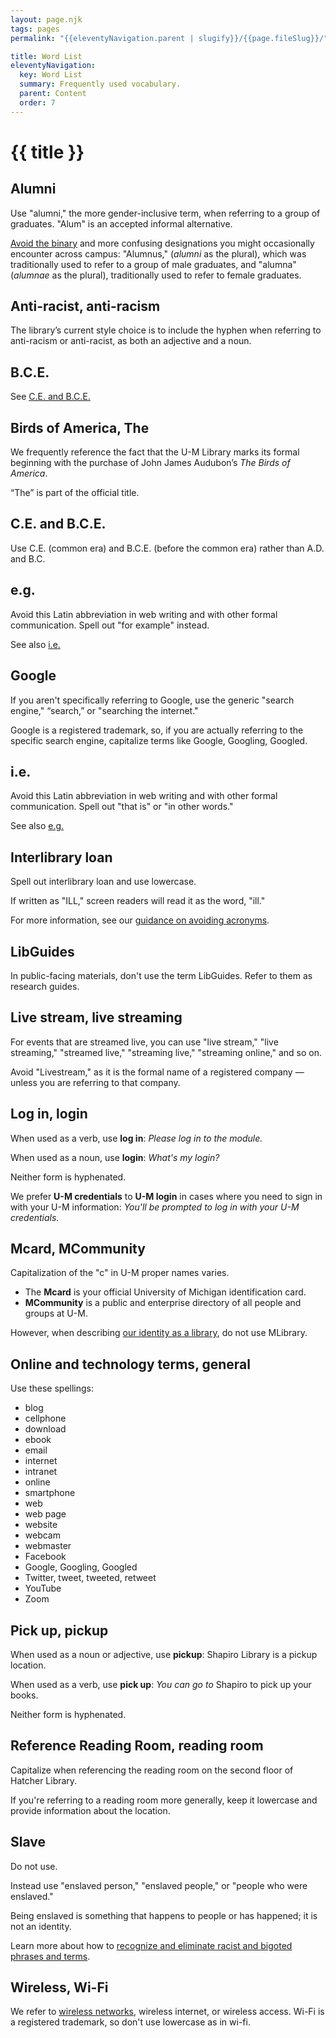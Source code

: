 ```yaml
---
layout: page.njk
tags: pages
permalink: "{{eleventyNavigation.parent | slugify}}/{{page.fileSlug}}/"

title: Word List
eleventyNavigation:
  key: Word List
  summary: Frequently used vocabulary.
  parent: Content
  order: 7
---
```


# {{ title }}

## Alumni

Use "alumni," the more gender-inclusive term, when referring to a group of graduates. "Alum" is an accepted informal alternative.

[Avoid the binary](/content/writing-about-people/#non-binary-language) and more confusing designations you might occasionally encounter across campus: "Alumnus," (*alumni* as the plural), which was traditionally used to refer to a group of male graduates, and "alumna" (*alumnae* as the plural), traditionally used to refer to female graduates.

## Anti-racist, anti-racism

The library’s current style choice is to include the hyphen when referring to anti-racism or anti-racist, as both an adjective and a noun.

## B.C.E.

See [C.E. and B.C.E.](https://design-system.lib.umich.edu/content/word-list/#ce-and-bce)

## Birds of America, The

We frequently reference the fact that the U-M Library marks its formal beginning with the purchase of John James Audubon’s *The Birds of America*.

“The” is part of the official title.

## C.E. and B.C.E.

Use C.E. (common era) and B.C.E. (before the common era) rather than A.D. and B.C.

## e.g.

Avoid this Latin abbreviation in web writing and with other formal communication. Spell out "for example" instead.

See also [i.e.](/content/word-list/#ie)

## Google

If you aren't specifically referring to Google, use the generic "search engine," “search,” or "searching the internet."

Google is a registered trademark, so, if you are actually referring to the specific search engine, capitalize terms like Google, Googling, Googled.

## i.e.

Avoid this Latin abbreviation in web writing and with other formal communication. Spell out "that is" or "in other words."

See also [e.g.](/content/word-list/#eg)

## Interlibrary loan

Spell out interlibrary loan and use lowercase.

If written as "ILL," screen readers will read it as the word, "ill."

For more information, see our [guidance on avoiding acronyms](/content/grammar-and-style/#acronyms-and-abbreviations).

## LibGuides

In public-facing materials, don't use the term LibGuides. Refer to them as research guides.

## Live stream, live streaming

For events that are streamed live, you can use "live stream," "live streaming," "streamed live," "streaming live," "streaming online," and so on.

Avoid "Livestream," as it is the formal name of a registered company — unless you are referring to that company.

## Log in, login

When used as a verb, use **log in**: *Please log in to the module.*

When used as a noun, use **login**: *What's my login?*

Neither form is hyphenated.

We prefer **U-M credentials** to **U-M login** in cases where you need to sign in with your U-M information: *You'll be prompted to log in with your U-M credentials.*

## Mcard, MCommunity

Capitalization of the "c" in U-M proper names varies.

* The **Mcard** is your official University of Michigan identification card.
* **MCommunity** is a public and enterprise directory of all people and groups at U-M.

However, when describing [our identity as a library](/content/writing-about-the-library/), do not use MLibrary.

## Online and technology terms, general

Use these spellings:

* blog  
* cellphone  
* download  
* ebook  
* email  
* internet  
* intranet  
* online  
* smartphone  
* web  
* web page  
* website  
* webcam  
* webmaster  
* Facebook  
* Google, Googling, Googled  
* Twitter, tweet, tweeted, retweet  
* YouTube  
* Zoom

## Pick up, pickup

When used as a noun or adjective, use **pickup**: Shapiro Library is a pickup location.

When used as a verb, use **pick up**: *You can go to* Shapiro to pick up your books.

Neither form is hyphenated.

## Reference Reading Room, reading room

Capitalize when referencing the reading room on the second floor of Hatcher Library.

If you're referring to a reading room more generally, keep it lowercase and provide information about the location.

## Slave

Do not use.

Instead use "enslaved person," "enslaved people," or "people who were enslaved."  

Being enslaved is something that happens to people or has happened; it is not an identity.

Learn more about how to [recognize and eliminate racist and bigoted phrases and terms](/content/writing-about-people/#racist-and-bigoted-phrases-and-terms).

## Wireless, Wi-Fi

We refer to [wireless networks](https://www.lib.umich.edu/visit-and-study/computing-and-technology/computing), wireless internet, or wireless access. Wi-Fi is a registered trademark, so don't use lowercase as in wi-fi.
